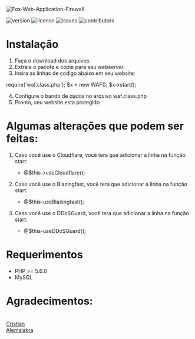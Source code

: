 
![Fox-Web-Application-Firewall](https://images.vexels.com/media/users/3/151733/isolated/preview/456d96033f3c3783bd1ea0c549969784-fox-bonito-dos-desenhos-animados-by-vexels.png)

![version](https://img.shields.io/badge/version-2.0-purple.svg?longCache=true&style=flat-square)
![license](https://img.shields.io/badge/license-MIT-green.svg?longCache=true&style=flat-square)
![issues](https://img.shields.io/github/issues/jvinicius-net/Fox-Web-Application-Firewall.svg?longCache=true&style=flat-square)
![contributors](https://img.shields.io/github/contributors/jvinicius-net/Fox-Web-Application-Firewall.svg?longCache=true&style=flat-square)


# Instalação

1. Faça o download dos arquivos.
2. Extraia o pacote e copie para seu webserver.
3. Insira as linhas de codigo abaixo em seu website:

require('waf.class.php');
$x = new WAF();
$x->start();

4. Configure o bando de dados no arquivo waf.class.php
5. Pronto, seu website esta protegido

# Algumas alterações que podem ser feitas:

1. Caso você use o Cloudflare, você tera que adicionar a linha na função start:
	- @$this->useCloudflare();

2. Caso você use o Blazingfast, você tera que adicionar a linha na função start:
	- @$this-useBlazingfast();

3. Caso você use o DDoSGuard, você tera que adicionar a linha na função start:
	- @$this-useDDoSGuard();



# Requerimentos
* PHP >= 5.6.0
* MySQL

# Agradecimentos:
[<br>Cristian](https://github.com/cristlxrd)[<br>Alemalakra](https://github.com/Alemalakra)


